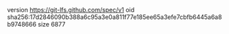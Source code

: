 version https://git-lfs.github.com/spec/v1
oid sha256:17d2846090b388a6c95a3e0a811f77e185ee65a3efe7cbfb6445a6a8b9748666
size 6877
